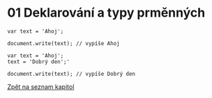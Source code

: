 # 01 Deklarování a typy prměnných
```
var text = 'Ahoj';

document.write(text); // vypíše Ahoj
```

```
var text = 'Ahoj';
text = 'Dobrý den';'

document.write(text); // vypíše Dobrý den
```

[Zpět na seznam kapitol](https://github.com/kaspim/pgs-training-js-basics-srcs/)
